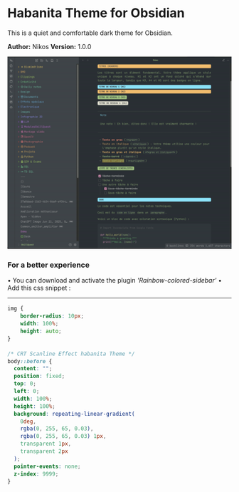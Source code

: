 # Habanita Theme for Obsidian

This is a quiet and comfortable dark theme for Obsidian.

**Author:** Nikos
**Version:** 1.0.0

![It looks like this](/img/habanita-big.png)

### For a better experience

• You can download and activate the plugin *'Rainbow-colored-sidebar'*
• Add this css snippet :

---
```css
img {
    border-radius: 10px;
    width: 100%;
    height: auto;
}

/* CRT Scanline Effect habanita Theme */
body::before {
  content: "";
  position: fixed;
  top: 0;
  left: 0;
  width: 100%;
  height: 100%;
  background: repeating-linear-gradient(
    0deg,
    rgba(0, 255, 65, 0.03),
    rgba(0, 255, 65, 0.03) 1px,
    transparent 1px,
    transparent 2px
  );
  pointer-events: none;
  z-index: 9999;
}
```
